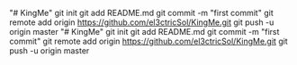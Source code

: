 "# KingMe"  git init git add README.md git commit -m "first commit" git remote add origin https://github.com/el3ctricSol/KingMe.git git push -u origin master
"# KingMe"  git init git add README.md git commit -m "first commit" git remote add origin https://github.com/el3ctricSol/KingMe.git git push -u origin master
